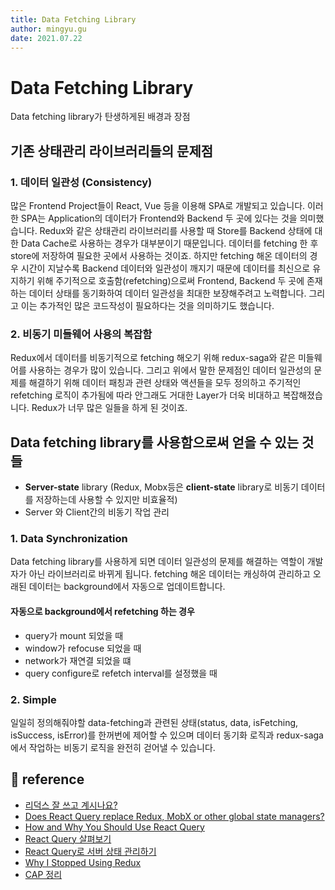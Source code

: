 ```yaml
---
title: Data Fetching Library
author: mingyu.gu
date: 2021.07.22
---
```


# Data Fetching Library

Data fetching library가 탄생하게된 배경과 장점

## 기존 상태관리 라이브러리들의 문제점

### 1. 데이터 일관성 (Consistency)

많은 Frontend Project들이 React, Vue 등을 이용해 SPA로 개발되고 있습니다. 이러한 SPA는 Application의 데이터가 Frontend와 Backend 두 곳에 있다는 것을 의미했습니다. Redux와 같은 상태관리 라이브러리를 사용할 때 Store를 Backend 상태에 대한 Data Cache로 사용하는 경우가 대부분이기 때문입니다. 데이터를 fetching 한 후 store에 저장하여 필요한 곳에서 사용하는 것이죠. 하지만 fetching 해온 데이터의 경우 시간이 지날수록 Backend 데이터와 일관성이 깨지기 때문에 데이터를 최신으로 유지하기 위해 주기적으로 호출함(refetching)으로써 Frontend, Backend 두 곳에 존재하는 데이터 상태를 동기화하여 데이터 일관성을 최대한 보장해주려고 노력합니다. 그리고 이는 추가적인 많은 코드작성이 필요하다는 것을 의미하기도 했습니다.

### 2. 비동기 미들웨어 사용의 복잡함

Redux에서 데이터를 비동기적으로 fetching 해오기 위해 redux-saga와 같은 미들웨어를 사용하는 경우가 많이 있습니다. 그리고 위에서 말한 문제점인 데이터 일관성의 문제를 해결하기 위해 데이터 패칭과 관련 상태와 액션들을 모두 정의하고 주기적인 refetching 로직이 추가됨에 따라 안그래도 거대한 Layer가 더욱 비대하고 복잡해졌습니다. Redux가 너무 많은 일들을 하게 된 것이죠.

## Data fetching library를 사용함으로써 얻을 수 있는 것들

- **Server-state** library (Redux, Mobx등은 **client-state** library로 비동기 데이터를 저장하는데 사용할 수 있지만 비효율적)
- Server 와 Client간의 비동기 작업 관리

### 1. Data Synchronization

Data fetching library를 사용하게 되면 데이터 일관성의 문제를 해결하는 역할이 개발자가 아닌 라이브러리로 바뀌게 됩니다. fetching 해온 데이터는 캐싱하여 관리하고 오래된 데이터는 background에서 자동으로 업데이트합니다.

#### 자동으로 background에서 refetching 하는 경우

- query가 mount 되었을 때
- window가 refocuse 되었을 때
- network가 재연결 되었을 떄
- query configure로 refetch interval를 설정했을 때

### 2. Simple

일일히 정의해줘야할 data-fetching과 관련된 상태(status, data, isFetching, isSuccess, isError)를 한꺼번에 제어할 수 있으며 데이터 동기화 로직과 redux-saga에서 작업하는 비동기 로직을 완전히 걷어낼 수 있습니다.

## 📌 reference

- [리덕스 잘 쓰고 계시나요?](https://ridicorp.com/story/how-to-use-redux-in-ridi/)
- [Does React Query replace Redux, MobX or other global state managers?](https://react-query.tanstack.com/guides/does-this-replace-client-state)
- [How and Why You Should Use React Query](https://blog.bitsrc.io/how-to-start-using-react-query-4869e3d5680d)
- [React Query 살펴보기](https://maxkim-j.github.io/posts/react-query-preview)
- [React Query로 서버 상태 관리하기](https://blog.rhostem.com/posts/2021-02-01T00:00:00.000Z)
- [Why I Stopped Using Redux](https://dev.to/g_abud/why-i-quit-redux-1knl)
- [CAP 정리](https://ko.wikipedia.org/wiki/CAP_%EC%A0%95%EB%A6%AC)
